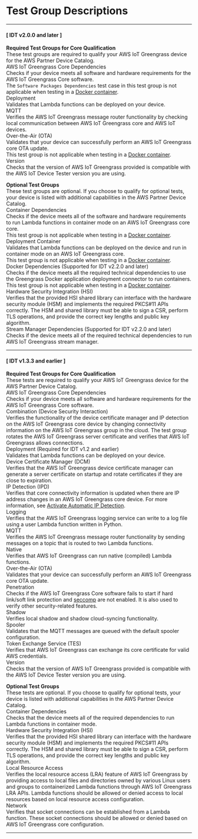 # Test Group Descriptions<a name="dt-test-groups"></a>

------
#### [ IDT v2\.0\.0 and later ]

**Required Test Groups for Core Qualification**  
These test groups are required to qualify your AWS IoT Greengrass device for the AWS Partner Device Catalog\.    
AWS IoT Greengrass Core Dependencies  
Checks if your device meets all software and hardware requirements for the AWS IoT Greengrass Core software\.  
The `Software Packages Dependencies` test case in this test group is not applicable when testing in a [Docker container](docker-config-setup.md)\.  
Deployment  
Validates that Lambda functions can be deployed on your device\.  
MQTT  
Verifies the AWS IoT Greengrass message router functionality by checking local communication between AWS IoT Greengrass core and AWS IoT devices\.  
Over\-the\-Air \(OTA\)  
Validates that your device can successfully perform an AWS IoT Greengrass core OTA update\.  
<a name="n-a-docker"></a>This test group is not applicable when testing in a [Docker container](docker-config-setup.md)\.  
Version  
Checks that the version of AWS IoT Greengrass provided is compatible with the AWS IoT Device Tester version you are using\.

**Optional Test Groups**  
These test groups are optional\. If you choose to qualify for optional tests, your device is listed with additional capabilities in the AWS Partner Device Catalog\.    
Container Dependencies  
Checks if the device meets all of the software and hardware requirements to run Lambda functions in container mode on an AWS IoT Greengrass core core\.  
<a name="n-a-docker"></a>This test group is not applicable when testing in a [Docker container](docker-config-setup.md)\.  
Deployment Container  
Validates that Lambda functions can be deployed on the device and run in container mode on an AWS IoT Greengrass core\.  
<a name="n-a-docker"></a>This test group is not applicable when testing in a [Docker container](docker-config-setup.md)\.  
Docker Dependencies \(Supported for IDT v2\.2\.0 and later\)  
Checks if the device meets all the required technical dependencies to use the Greengrass Docker application deployment connector to run containers\.  
<a name="n-a-docker"></a>This test group is not applicable when testing in a [Docker container](docker-config-setup.md)\.  
Hardware Security Integration \(HSI\)  
Verifies that the provided HSI shared library can interface with the hardware security module \(HSM\) and implements the required PKCS\#11 APIs correctly\. The HSM and shared library must be able to sign a CSR, perform TLS operations, and provide the correct key lengths and public key algorithm\.  
Stream Manager Dependencies \(Supported for IDT v2\.2\.0 and later\)  
Checks if the device meets all of the required technical dependencies to run AWS IoT Greengrass stream manager\.

------
#### [ IDT v1\.3\.3 and earlier ]

**Required Test Groups for Core Qualification**  
These tests are required to qualify your AWS IoT Greengrass device for the AWS Partner Device Catalog\.    
AWS IoT Greengrass Core Dependencies  
Checks if your device meets all software and hardware requirements for the AWS IoT Greengrass Core software\.  
Combination \(Device Security Interaction\)  
Verifies the functionality of the device certificate manager and IP detection on the AWS IoT Greengrass core device by changing connectivity information on the AWS IoT Greengrass group in the cloud\. The test group rotates the AWS IoT Greengrass server certificate and verifies that AWS IoT Greengrass allows connections\.  
Deployment \(Required for IDT v1\.2 and earlier\)  
Validates that Lambda functions can be deployed on your device\.  
Device Certificate Manager \(DCM\)  
Verifies that the AWS IoT Greengrass device certificate manager can generate a server certificate on startup and rotate certificates if they are close to expiration\.  
IP Detection \(IPD\)  
Verifies that core connectivity information is updated when there are IP address changes in an AWS IoT Greengrass core device\. For more information, see [Activate Automatic IP Detection](gg-core.md#ip-auto-detect)\.  
Logging  
Verifies that the AWS IoT Greengrass logging service can write to a log file using a user Lambda function written in Python\.  
MQTT  
Verifies the AWS IoT Greengrass message router functionality by sending messages on a topic that is routed to two Lambda functions\.   
Native  
Verifies that AWS IoT Greengrass can run native \(compiled\) Lambda functions\.  
Over\-the\-Air \(OTA\)  
Validates that your device can successfully perform an AWS IoT Greengrass core OTA update\.  
Penetration  
Checks if the AWS IoT Greengrass Core software fails to start if hard link/soft link protection and [seccomp](https://www.kernel.org/doc/Documentation/prctl/seccomp_filter.txt) are not enabled\. It is also used to verify other security\-related features\.  
Shadow  
Verifies local shadow and shadow cloud\-syncing functionality\.  
Spooler  
Validates that the MQTT messages are queued with the default spooler configuration\.  
Token Exchange Service \(TES\)  
Verifies that AWS IoT Greengrass can exchange its core certificate for valid AWS credentials\.  
Version  
Checks that the version of AWS IoT Greengrass provided is compatible with the AWS IoT Device Tester version you are using\.

**Optional Test Groups**  
These tests are optional\. If you choose to qualify for optional tests, your device is listed with additional capabilities in the AWS Partner Device Catalog\.    
Container Dependencies  
Checks that the device meets all of the required dependencies to run Lambda functions in container mode\.  
Hardware Security Integration \(HSI\)  
Verifies that the provided HSI shared library can interface with the hardware security module \(HSM\) and implements the required PKCS\#11 APIs correctly\. The HSM and shared library must be able to sign a CSR, perform TLS operations, and provide the correct key lengths and public key algorithm\.  
Local Resource Access  
Verifies the local resource access \(LRA\) feature of AWS IoT Greengrass by providing access to local files and directories owned by various Linux users and groups to containerized Lambda functions through AWS IoT Greengrass LRA APIs\. Lambda functions should be allowed or denied access to local resources based on local resource access configuration\.  
Network  
Verifies that socket connections can be established from a Lambda function\. These socket connections should be allowed or denied based on AWS IoT Greengrass core configuration\.

------
